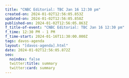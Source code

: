 ```yaml
---
title: "CNBC Editorial: TBC Jan 16 12:30 pm"
created-on: 2024-01-02T12:56:05.853Z
updated-on: 2024-01-02T12:56:05.858Z
published-on: 2024-01-02T12:56:05.863Z
f_title-of-event: "CNBC Editorial: TBC Jan 16 12:30 pm"
f_time: 12:30 PM - 1 PM
f_time-start: 2024-01-16T11:30:00.000Z
tags: davos-agenda
layout: "[davos-agenda].html"
date: 2024-01-02T12:56:05.872Z
seo:
  noindex: false
  twitter:title: summary
  twitter:card: summary
---
```

